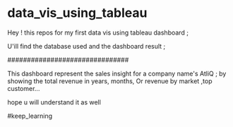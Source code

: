 # data_vis_using_tableau
Hey ! this repos for my first data vis using tableau dashboard ;

U'ill find the database used and the dashboard result ;

###############################

This dashboard represent the sales insight for a company name's AtliQ ;
by showing the total revenue in years, months, Or revenue by market ,top customer... 

hope u will understand it as well 


#keep_learning
